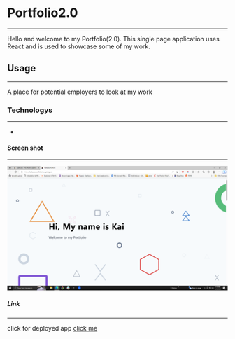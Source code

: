 # Portfolio2.0
***
Hello and welcome to my Portfolio(2.0). This single page application uses React and is used to showcase some of my work. 
## Usage
***
A place for potential employers to look at my work
### Technologys
***
*

#### Screen shot
***
![image](./gatsby-starter-portfolio-cara/static/Screenshot%20(181).png)
##### Link
***
click for deployed app
[click me](https://build-2d7313f2-34e1-42a3-a01f-4b91503fa100.gatsbyjs.io/)
